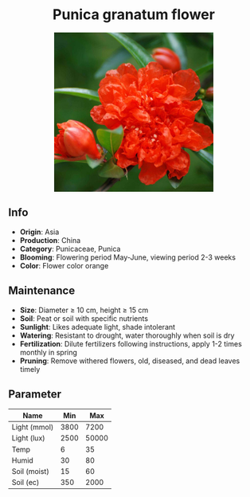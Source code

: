 <h1 align='center'>Punica granatum flower</h1>
<p align="center">
    <img 
        align='center'
        width='320'
        src="../images/punica granatum flower.png" 
        alt='Punica granatum flower' />
</p>

## Info

 - **Origin**: Asia
 - **Production**: China
 - **Category**: Punicaceae, Punica
 - **Blooming**: Flowering period May-June, viewing period 2-3 weeks
 - **Color**: Flower color orange

## Maintenance

 - **Size**: Diameter ≥ 10 cm, height ≥ 15 cm
 - **Soil**: Peat or soil with specific nutrients
 - **Sunlight**: Likes adequate light, shade intolerant
 - **Watering**: Resistant to drought, water thoroughly when soil is dry
 - **Fertilization**: Dilute fertilizers following instructions,  apply 1-2 times monthly in spring
 - **Pruning**: Remove withered flowers, old, diseased, and dead leaves timely

## Parameter

| Name         | Min  | Max   |
|--------------|------|-------|
| Light (mmol) | 3800 | 7200  |
| Light (lux)  | 2500 | 50000 |
| Temp         | 6    | 35    |
| Humid        | 30   | 80    |
| Soil (moist) | 15   | 60    |
| Soil (ec)    | 350  | 2000  |